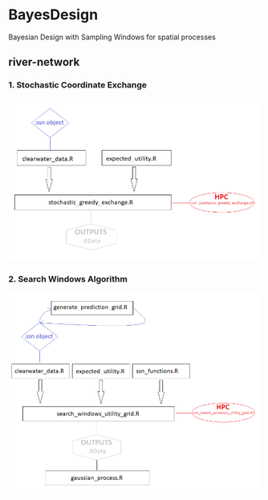 # BayesDesign
Bayesian Design with Sampling Windows for spatial processes


## river-network

### 1. Stochastic Coordinate Exchange
![Screenshot](schema_stochastic_greedy.png)

### 2. Search Windows Algorithm
![Screenshot](schema_search_windows.png)
